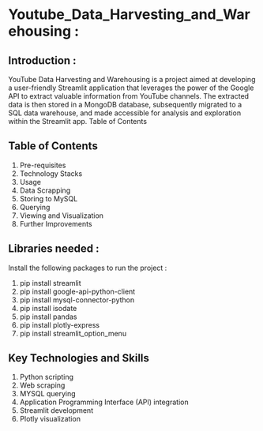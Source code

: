 # Youtube_Data_Harvesting_and_Warehousing :
## Introduction :
YouTube Data Harvesting and Warehousing is a project aimed at developing a user-friendly Streamlit application that leverages the power of the Google API to extract valuable information from YouTube channels. The extracted data is then stored in a MongoDB database, subsequently migrated to a SQL data warehouse, and made accessible for analysis and exploration within the Streamlit app.
Table of Contents

## Table of Contents
1. Pre-requisites
2. Technology Stacks
3. Usage
4. Data Scrapping
5. Storing to MySQL
6. Querying
7. Viewing and Visualization
8. Further Improvements

## Libraries needed :
Install the following packages to run the project :
1. pip install streamlit
2. pip install google-api-python-client
3. pip install mysql-connector-python
4. pip install isodate
5. pip install pandas
6. pip install plotly-express
7. pip install streamlit_option_menu

## Key Technologies and Skills
1. Python scripting
2. Web scraping
3. MYSQL querying
4. Application Programming Interface (API) integration
5. Streamlit development
6. Plotly visualization



